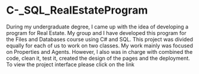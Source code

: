 # C-_SQL_RealEstateProgram
During my undergraduate degree, I came up with the idea of developing a program for Real Estate. My group and I have developed this program for the Files and Databases course using C# and SQL. This project was divided equally for each of us to work on two classes. My work mainly was focused on Properties and Agents. However, I also was in charge with combined the code, clean it, test it, created the design of the pages and the deployment. To view the project interface please click on the link
